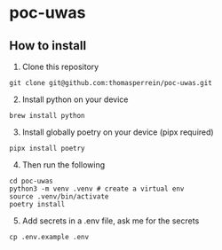 # poc-uwas

## How to install

1. Clone this repository

```
git clone git@github.com:thomasperrein/poc-uwas.git
```

2. Install python on your device

```
brew install python
```

3. Install globally poetry on your device (pipx required)

```
pipx install poetry
```

4. Then run the following

```
cd poc-uwas
python3 -m venv .venv # create a virtual env
source .venv/bin/activate
poetry install
```

5. Add secrets in a .env file, ask me for the secrets

```
cp .env.example .env
```
